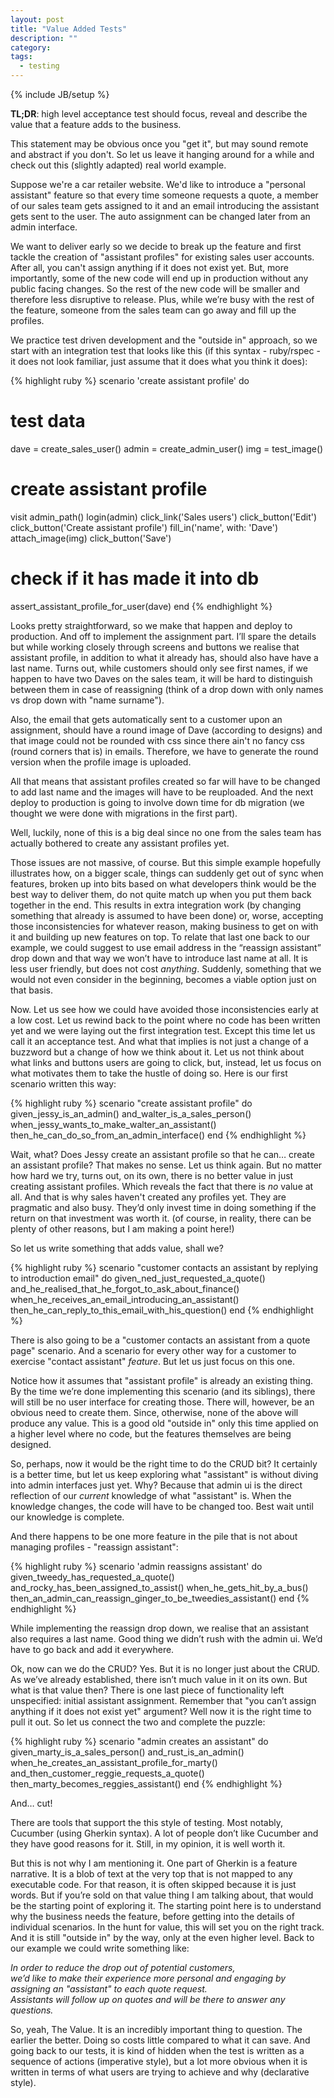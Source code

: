 ```yaml
---
layout: post
title: "Value Added Tests"
description: ""
category: 
tags:
  - testing
---
```

{% include JB/setup %}


**TL;DR**: high level acceptance test should focus, reveal and describe the value that a feature adds to the business.

This statement may be obvious once you "get it", but may sound remote and abstract if you don't. So let us leave it hanging around for a while and check out this (slightly adapted) real world example.

Suppose we're a car retailer website. We'd like to introduce a "personal assistant" feature so that every time someone requests a quote, a member of our sales team gets assigned to it and an email introducing the assistant gets sent to the user. The auto assignment can be changed later from an admin interface.

We want to deliver early so we decide to break up the feature and first tackle the creation of "assistant profiles" for existing sales user accounts. After all, you can't assign anything if it does not exist yet. But, more importantly, some of the new code will end up in production without any public facing changes. So the rest of the new code will be smaller and therefore less disruptive to release. Plus, while we’re busy with the rest of the feature, someone from the sales team can go away and fill up the profiles.

We practice test driven development and the "outside in" approach, so we start with an integration test that looks like this (if this syntax - ruby/rspec - it does not look familiar, just assume that it does what you think it does):

{% highlight ruby %}
scenario 'create assistant profile' do
  # test data
  dave = create_sales_user()
  admin = create_admin_user()
  img = test_image()

  # create assistant profile
  visit admin_path()
  login(admin)
  click_link('Sales users')
  click_button('Edit')
  click_button('Create assistant profile')
  fill_in('name', with: 'Dave')
  attach_image(img)
  click_button('Save')

  # check if it has made it into db
  assert_assistant_profile_for_user(dave)
end
{% endhighlight %}


Looks pretty straightforward, so we make that happen and deploy to production. And off to implement the assignment part. I’ll spare the details but while working closely through screens and buttons we realise that assistant profile, in addition to what it already has, should also have have a last name. Turns out, while customers should only see first names, if we happen to have two Daves on the sales team, it will be hard to distinguish between them in case of reassigning (think of a drop down with only names vs drop down with "name surname").


Also, the email that gets automatically sent to a customer upon an assignment, should have a round image of Dave (according to designs) and that image could not be rounded with css since there ain't no fancy css (round corners that is) in emails. Therefore, we have to generate the round version when the profile image is uploaded.

All that means that assistant profiles created so far will have to be changed to add last name and the images will have to be reuploaded. And the next deploy to production is going to involve down time for db migration (we thought we were done with migrations in the first part).

Well, luckily, none of this is a big deal since no one from the sales team has actually bothered to create any assistant profiles yet.

Those issues are not massive, of course. But this simple example hopefully illustrates how, on a bigger scale, things can suddenly get out of sync when features, broken up into bits based on what developers think would be the best way to deliver them, do not quite match up when you put them back together in the end. This results in extra integration work  (by changing something that already is assumed to have been done) or, worse, accepting those inconsistencies for whatever reason, making business to get on with it and building up new features on top. To relate that last one back to our example, we could suggest to use email address in the “reassign assistant” drop down and that way we won’t have to introduce last name at all. It is less user friendly, but does not cost _anything_. Suddenly, something that we would not even consider in the beginning, becomes a viable option just on that basis.

Now. Let us see how we could have avoided those inconsistencies early at a low cost. Let us rewind back to the point where no code has been written yet and we were laying out the first integration test. Except this time let us call it an acceptance test. And what that implies is not just a change of a buzzword but a change of how we think about it. Let us not think about what links and buttons users are going to click, but, instead, let us focus on what motivates them to take the hustle of doing so. Here is our first scenario written this way:

{% highlight ruby %}
scenario "create assistant profile" do
  given_jessy_is_an_admin()
  and_walter_is_a_sales_person()
  when_jessy_wants_to_make_walter_an_assistant()
  then_he_can_do_so_from_an_admin_interface()
end
{% endhighlight %}

Wait, what? Does Jessy create an assistant profile so that he can… create an assistant profile? That makes no sense. Let us think again. But no matter how hard we try, turns out, on its own, there is no better value in just creating assistant profiles. Which reveals the fact that there is _no_ value at all. And that is why sales haven't created any profiles yet. They are pragmatic and also busy. They’d only invest time in doing something if the return on that investment was worth it. (of course, in reality, there can be plenty of other reasons, but I am making a point here!)

So let us write something that adds value, shall we?

{% highlight ruby %}
scenario "customer contacts an assistant by replying to introduction email" do
  given_ned_just_requested_a_quote()
  and_he_realised_that_he_forgot_to_ask_about_finance()
  when_he_receives_an_email_introducing_an_assistant()
  then_he_can_reply_to_this_email_with_his_question()
end
{% endhighlight %}

There is also going to be a "customer contacts an assistant from a quote page" scenario. And a scenario for every other way for a customer to exercise "contact assistant" _feature_. But let us just focus on this one. 

Notice how it assumes that "assistant profile" is already an existing thing. By the time we’re done implementing this scenario (and its siblings), there will still be no user interface for creating those. There will, however, be an obvious need to create them. Since, otherwise, none of the above will produce any value. This is a good old "outside in" only this time applied on a higher level where no code, but the features themselves are being designed.

So, perhaps, now it would be the right time to do the CRUD bit? It certainly is a better time, but let us keep exploring what "assistant" is without diving into admin interfaces just yet. Why? Because that admin ui is the direct reflection of our _current_ knowledge of what "assistant" is. When the knowledge changes, the code will have to be changed too. Best wait until our knowledge is complete.

And there happens to be one more feature in the pile that is not about managing profiles - "reassign assistant":

{% highlight ruby %}
scenario 'admin reassigns assistant' do
  given_tweedy_has_requested_a_quote()
  and_rocky_has_been_assigned_to_assist()
  when_he_gets_hit_by_a_bus()
  then_an_admin_can_reassign_ginger_to_be_tweedies_assistant()
end
{% endhighlight %}

While implementing the reassign drop down, we realise that an assistant also requires a last name. Good thing we didn’t rush with the admin ui. We’d have to go back and add it everywhere.

Ok, now can we do the CRUD? Yes. But it is no longer just about the CRUD. As we’ve already established, there isn’t much value in it on its own. But what is that value then? There is one last piece of functionality left unspecified: initial assistant assignment. Remember that "you can’t assign anything if it does not exist yet" argument? Well now it is the right time to pull it out. So let us connect the two and complete the puzzle:

{% highlight ruby %}
scenario "admin creates an assistant" do
  given_marty_is_a_sales_person()
  and_rust_is_an_admin()
  when_he_creates_an_assistant_profile_for_marty()
  and_then_customer_reggie_requests_a_quote()
  then_marty_becomes_reggies_assistant()
end
{% endhighlight %}

And… cut!

There are tools that support the this style of testing. Most notably, Cucumber (using Gherkin syntax). A lot of people don’t like Cucumber and they have good reasons for it. Still, in my opinion, it is well worth it.

But this is not why I am mentioning it. One part of Gherkin is a feature narrative. It is a blob of text at the very top that is not mapped to any executable code. For that reason, it is often skipped because it is just words. But if you’re sold on that value thing I am talking about, that would be the starting point of exploring it. The starting point here is to understand why the business needs the feature, before getting into the details of individual scenarios. In the hunt for value, this will set you on the right track. And it is still "outside in" by the way, only at the even higher level. Back to our example we could write something like:

*In order to reduce the drop out of potential customers,<br>
we’d like to make their experience more personal and engaging by assigning an "assistant" to each quote request.<br>
Assistants will follow up on quotes and will be there to answer any questions.*

So, yeah, The Value. It is an incredibly important thing to question. The earlier the better. Doing so costs little compared to what it can save. And going back to our tests, it is kind of hidden when the test is written as a sequence of actions (imperative style), but a lot more obvious when it is written in terms of what users are trying to achieve and why (declarative style).
